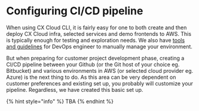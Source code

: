 # Configuring CI/CD pipeline

When using CX Cloud CLI, it is fairly easy for one to both create and then deploy CX Cloud infra, selected services and demo frontends to AWS. This is typically enough for testing and exploration needs. We also have [tools and guidelines](../best-practices/how-to-run-infra.md) for DevOps engineer to manually manage your environment. 

But when preparing for customer project development phase, creating a CI/CD pipeline between your Github \(or the Git host of your choice eg. Bitbucket\) and various environments in AWS \(or selected cloud provider eg. Azure\) is the next thing to do. As this area can be very dependent on customer preferences and existing set up, you probably will customize your pipeline. Regardless, we have created this basic set up.

{% hint style="info" %}
TBA
{% endhint %}

